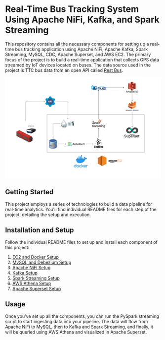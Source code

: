 # Real-Time Bus Tracking System Using Apache NiFi, Kafka, and Spark Streaming


This repository contains all the necessary components for setting up a real-time bus tracking application using Apache NiFi, Apache Kafka, Spark Streaming, MySQL, CDC, Apache Superset, and AWS EC2. The primary focus of the project is to build a real-time application that collects GPS data streamed by IoT devices located on buses. The data source used in the project is TTC bus data from an open API called [Rest Bus](http://restbus.info/).


![Project Architecture](./images/architecture.png)

## Getting Started

This project employs a series of technologies to build a data pipeline for real-time analytics. You'll find individual README files for each step of the project, detailing the setup and execution.


## Installation and Setup

Follow the individual README files to set up and install each component of this project:

1. [EC2 and Docker Setup](EC2_Docker_readme.md)
2. [MySQL and Debezium Setup](MySQL_Debezium_readme.md)
3. [Apache NiFi Setup](NiFi_readme.md)
4. [Kafka Setup](kafka_readme.md)
5. [Spark Streaming Setup](sparkstreaming_readme.md)
6. [AWS Athena Setup](athena_readme.md)
7. [Apache Superset Setup](superset_readme.md)

## Usage

Once you've set up all the components, you can run the PySpark streaming script to start ingesting data into your pipeline. The data will flow from Apache NiFi to MySQL, then to Kafka and Spark Streaming, and finally, it will be queried using AWS Athena and visualized in Apache Superset.

